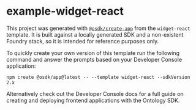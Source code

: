 # example-widget-react

This project was generated with [`@osdk/create-app`](https://www.npmjs.com/package/@osdk/create-app) from the `widget-react` template. It is built against a locally generated SDK and a non-existent Foundry stack, so it is intended for reference purposes only.

To quickly create your own version of this template run the following command and answer the prompts based on your Developer Console application:

```
npm create @osdk/app@latest -- --template widget-react --sdkVersion 2.x
```

Alternatively check out the Developer Console docs for a full guide on creating and deploying frontend applications with the Ontology SDK.

